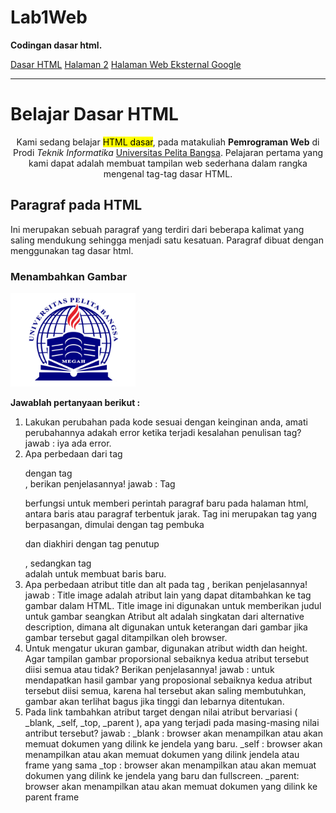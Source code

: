 # Lab1Web

**Codingan dasar html.**
 <!DOCTYPE html>
<html>
<head>
    <title>Tag HTML Dasar</title>
</head>
<body>

</body>
</html>

<!-- menambah Link navigasi -->
<nav>
    <a href="lab1_tag_dasar.html">Dasar HTML</a>
    <a href="lab1_halaman2.html">Halaman 2</a>
    <a href="http://www.google.com">Halaman Web Eksternal Google</a>
</nav>
<hr>
<!-- judul paragraf pertama -->
<h1>Belajar Dasar HTML</h1>
<!-- Ini adalah paragraf pertama -->
<p align="center">Kami sedang belajar <mark>HTML dasar</mark>, pada matakuliah <b>Pemrograman Web</b> di Prodi <i>Teknik Informatika</i> <u>Universitas Pelita Bangsa</u>. Pelajaran pertama yang kami dapat adalah membuat tampilan web sederhana dalam rangka mengenal tag-tag dasar HTML.<p>

<!-- judul paragraf kedua -->
<h2>Paragraf pada HTML</h2>
<!-- Ini adalah paragraf kedua -->
<p align="left">Ini merupakan sebuah paragraf yang terdiri dari beberapa kalimat yang saling mendukung sehingga menjadi satu kesatuan. Paragraf dibuat dengan menggunakan tag dasar html.</p>
<!-- sub judul paragraf -->
<h3>Menambahkan Gambar</h3>
<!-- menambahkan gambar pada dokumen -->
<img src="logo_upb.png" width="200" title="Logo Universitas Pelita Bangsa">

**Jawablah pertanyaan berikut :** 
  1. Lakukan perubahan pada kode sesuai dengan keinginan anda, amati perubahannya adakah error ketika terjadi kesalahan penulisan tag?
  jawab : iya ada error.
  2. Apa perbedaan dari tag <p> dengan tag <br>, berikan penjelasannya!
  jawab : Tag <p> berfungsi untuk memberi perintah paragraf baru pada halaman html, antara baris atau paragraf terbentuk jarak.
Tag ini merupakan tag yang berpasangan, dimulai dengan tag pembuka <p> dan diakhiri dengan tag penutup </p>, sedangkan tag <br> adalah untuk membuat baris baru.
  3. Apa perbedaan atribut title dan alt pada tag <img>, berikan penjelasannya!
  jawab : Title image adalah atribut lain yang dapat ditambahkan ke tag gambar dalam HTML. Title image ini digunakan untuk memberikan judul untuk gambar seangkan Atribut alt adalah singkatan dari alternative description, dimana alt digunakan untuk keterangan dari gambar jika gambar tersebut gagal ditampilkan oleh browser.
  4. Untuk mengatur ukuran gambar, digunakan atribut width dan height. Agar tampilan gambar proporsional sebaiknya kedua atribut tersebut diisi semua atau tidak? Berikan penjelasannya!
  jawab : untuk mendapatkan hasil gambar yang proposional sebaiknya kedua atribut tersebut diisi semua, karena hal tersebut akan saling membutuhkan, gambar akan terlihat bagus jika tinggi dan lebarnya ditentukan.
  5. Pada link tambahkan atribut target dengan nilai atribut bervariasi ( _blank, _self, _top,
_parent ), apa yang terjadi pada masing-masing nilai antribut tersebut?
jawab : _blank : browser akan menampilkan atau akan memuat dokumen yang dilink ke jendela yang baru.
        _self  : browser akan menampilkan atau akan memuat dokumen yang dilink jendela atau frame yang sama 
        _top   : browser akan menampilkan atau akan memuat dokumen yang dilink ke jendela yang baru dan fullscreen.
        _parent: browser akan menampilkan atau akan memuat dokumen yang dilink ke parent frame
